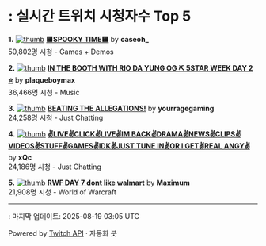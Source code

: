 # : 실시간 트위치 시청자수 Top 5

**1.** [![thumb](https://static-cdn.jtvnw.net/previews-ttv/live_user_caseoh_-320x180.jpg)](https://twitch.tv/caseoh_)
**[🟨SPOOKY TIME🟨](https://twitch.tv/caseoh_)** by **caseoh_**<br>50,802명 시청  - Games + Demos

**2.** [![thumb](https://static-cdn.jtvnw.net/previews-ttv/live_user_plaqueboymax-320x180.jpg)](https://twitch.tv/plaqueboymax)
**[IN THE BOOTH WITH RIO DA YUNG OG ⛏️ 5STAR WEEK DAY 2 ⭐](https://twitch.tv/plaqueboymax)** by **plaqueboymax**<br>36,466명 시청  - Music

**3.** [![thumb](https://static-cdn.jtvnw.net/previews-ttv/live_user_yourragegaming-320x180.jpg)](https://twitch.tv/yourragegaming)
**[BEATING THE ALLEGATIONS!](https://twitch.tv/yourragegaming)** by **yourragegaming**<br>24,258명 시청  - Just Chatting

**4.** [![thumb](https://static-cdn.jtvnw.net/previews-ttv/live_user_xqc-320x180.jpg)](https://twitch.tv/xQc)
**[✌️LIVE✌️CLICK✌️LIVE✌️IM BACK✌️DRAMA✌️NEWS✌️CLIPS✌️VIDEOS✌️STUFF✌️GAMES✌️IDK✌️JUST TUNE IN✌️OR I GET✌️REAL ANGY✌️](https://twitch.tv/xQc)** by **xQc**<br>24,186명 시청  - Just Chatting

**5.** [![thumb](https://static-cdn.jtvnw.net/previews-ttv/live_user_maximum-320x180.jpg)](https://twitch.tv/Maximum)
**[RWF DAY 7 dont like walmart](https://twitch.tv/Maximum)** by **Maximum**<br>21,908명 시청  - World of Warcraft


---
: 마지막 업데이트: 2025-08-19 03:05 UTC

Powered by [Twitch API](https://dev.twitch.tv/docs/api/reference) · 자동화 봇